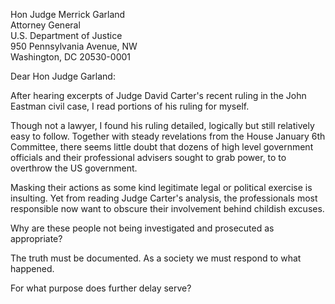 Hon Judge Merrick Garland  
Attorney General  
U.S. Department of Justice  
950 Pennsylvania Avenue, NW  
Washington, DC 20530-0001  


Dear Hon Judge Garland:  


After hearing excerpts of  Judge David Carter's recent ruling
in the  John Eastman civil case, I read portions of his ruling for myself.

Though not a lawyer, I found his ruling detailed, logically but still relatively easy to follow.  Together
with steady revelations from the House January 6th Committee, there seems
little doubt that dozens of high level government officials and their professional advisers sought to grab power, to to
overthrow the US government.

Masking their actions as some kind legitimate legal or political exercise is insulting.
Yet from reading Judge Carter's analysis, the professionals  most responsible now 
want to obscure their involvement behind childish excuses.


Why are these people not being investigated and prosecuted as appropriate?

The truth must be documented.  As a society we must respond to what happened.


For what purpose does further delay serve?  



